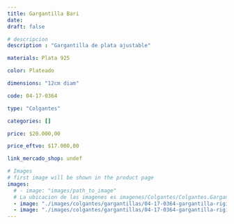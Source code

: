 ```yaml
---
title: Gargantilla Bari
date: 
draft: false

# descripcion
description : "Gargantilla de plata ajustable"

materials: Plata 925

color: Plateado

dimensions: "12cm diam"

code: 04-17-0364

type: "Colgantes"

categories: []

price: $20.000,00

price_eftvo: $17.000,00

link_mercado_shop: undef

# Images
# first image will be shown in the product page
images:
  # - image: "images/path_to_image"
  # La ubicacion de las imagenes es imagenes/Colgantes/Colgantes.Gargantillas/04-17-0364-gargantilla-bari
  - image: "./images/colgantes/gargantillas/04-17-0364-gargantilla-rigida_a.JPG"
  - image: "./images/colgantes/gargantillas/04-17-0364-gargantilla-rigida_b.JPG"
---
```

